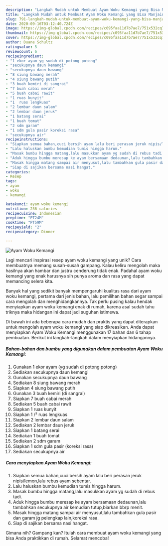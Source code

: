 ```yaml
---
description: "Langkah Mudah untuk Membuat Ayam Woku Kemangi yang Bisa Manjain Lidah"
title: "Langkah Mudah untuk Membuat Ayam Woku Kemangi yang Bisa Manjain Lidah"
slug: 791-langkah-mudah-untuk-membuat-ayam-woku-kemangi-yang-bisa-manjain-lidah
date: 2020-09-16T03:12:40.724Z
image: https://img-global.cpcdn.com/recipes/c095faa11d7b7ae7/751x532cq70/ayam-woku-kemangi-foto-resep-utama.jpg
thumbnail: https://img-global.cpcdn.com/recipes/c095faa11d7b7ae7/751x532cq70/ayam-woku-kemangi-foto-resep-utama.jpg
cover: https://img-global.cpcdn.com/recipes/c095faa11d7b7ae7/751x532cq70/ayam-woku-kemangi-foto-resep-utama.jpg
author: Duane Schultz
ratingvalue: 5
reviewcount: 6
recipeingredient:
- "1 ekor ayam yg sudah di potong potong"
- "secukupnya daun kemangi"
- "secukupnya daun bawang"
- "8 siung bawang merah"
- "4 siung bawang putih"
- "3 buah kemiri di sangrai"
- "7 buah cabai merah"
- "5 buah cabai rawit"
- "1 ruas kunyit"
- "1  ruas lengkuas"
- "2 lembar daun salam"
- "2 lembar daun jeruk"
- "1 batang serai"
- "1 buah tomat"
- "2 sdm garam"
- "1 sdm gula pasir koreksi rasa"
- "secukupnya air"
recipeinstructions:
- "Siapkan semua bahan,cuci bersih ayam lalu beri perasan jeruk nipis/lemon,lalu rebus ayam sebentar."
- "Lalu haluskan bumbu kemudian tumis hingga harum."
- "Masak bumbu hingga matang,lalu masukkan ayam yg sudah di rebus tadi."
- "Aduk hingga bumbu meresap ke ayam bersamaan dedaunan,lalu tambahkan secukupnya air kemudian tutup,biarkan bbrp menit."
- "Masak hingga matang sampai air menyusut,lalu tambahkan gula pasir dan garam jg pelengkap lain,koreksi rasa."
- "Siap di sajikan bersama nasi hangat."
categories:
- Resep
tags:
- ayam
- woku
- kemangi

katakunci: ayam woku kemangi 
nutrition: 236 calories
recipecuisine: Indonesian
preptime: "PT24M"
cooktime: "PT59M"
recipeyield: "2"
recipecategory: Dinner

---
```



![Ayam Woku Kemangi](https://img-global.cpcdn.com/recipes/c095faa11d7b7ae7/751x532cq70/ayam-woku-kemangi-foto-resep-utama.jpg)

Lagi mencari inspirasi resep ayam woku kemangi yang unik? Cara membuatnya memang susah-susah gampang. Kalau keliru mengolah maka hasilnya akan hambar dan justru cenderung tidak enak. Padahal ayam woku kemangi yang enak harusnya sih punya aroma dan rasa yang dapat memancing selera kita.



Banyak hal yang sedikit banyak mempengaruhi kualitas rasa dari ayam woku kemangi, pertama dari jenis bahan, lalu pemilihan bahan segar sampai cara mengolah dan menghidangkannya. Tak perlu pusing kalau hendak menyiapkan ayam woku kemangi enak di rumah, karena asal sudah tahu triknya maka hidangan ini dapat jadi suguhan istimewa.


Di bawah ini ada beberapa cara mudah dan praktis yang dapat diterapkan untuk mengolah ayam woku kemangi yang siap dikreasikan. Anda dapat menyiapkan Ayam Woku Kemangi menggunakan 17 bahan dan 6 tahap pembuatan. Berikut ini langkah-langkah dalam menyiapkan hidangannya.

<!--inarticleads1-->

##### Bahan-bahan dan bumbu yang digunakan dalam pembuatan Ayam Woku Kemangi:

1. Gunakan 1 ekor ayam (yg sudah di potong potong)
1. Sediakan secukupnya daun kemangi
1. Gunakan secukupnya daun bawang
1. Sediakan 8 siung bawang merah
1. Siapkan 4 siung bawang putih
1. Gunakan 3 buah kemiri (di sangrai)
1. Siapkan 7 buah cabai merah
1. Sediakan 5 buah cabai rawit
1. Siapkan 1 ruas kunyit
1. Siapkan 1 /² ruas lengkuas
1. Siapkan 2 lembar daun salam
1. Sediakan 2 lembar daun jeruk
1. Siapkan 1 batang serai
1. Sediakan 1 buah tomat
1. Sediakan 2 sdm garam
1. Siapkan 1 sdm gula pasir (koreksi rasa)
1. Sediakan secukupnya air




<!--inarticleads2-->

##### Cara menyiapkan Ayam Woku Kemangi:

1. Siapkan semua bahan,cuci bersih ayam lalu beri perasan jeruk nipis/lemon,lalu rebus ayam sebentar.
1. Lalu haluskan bumbu kemudian tumis hingga harum.
1. Masak bumbu hingga matang,lalu masukkan ayam yg sudah di rebus tadi.
1. Aduk hingga bumbu meresap ke ayam bersamaan dedaunan,lalu tambahkan secukupnya air kemudian tutup,biarkan bbrp menit.
1. Masak hingga matang sampai air menyusut,lalu tambahkan gula pasir dan garam jg pelengkap lain,koreksi rasa.
1. Siap di sajikan bersama nasi hangat.




Gimana nih? Gampang kan? Itulah cara membuat ayam woku kemangi yang bisa Anda praktikkan di rumah. Selamat mencoba!
